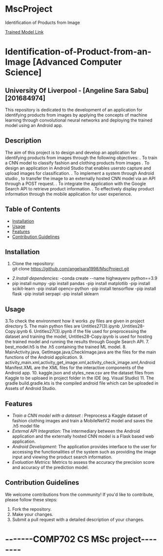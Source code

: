 # MscProject
Identification of Products from Image

[Trained Model Link](https://drive.google.com/file/d/10M6RDzUpR6AKpLp8Er6JmnJlzgg8Y5-W/view?usp=drive_link)

# Identification-of-Product-from-an-Image [Advanced Computer Science]

## University Of Liverpool - [Angeline Sara Sabu] [201684974] 
This repository is dedicated to the development of an application for identifying products from images by applying the concepts of machine learning through convolutional neural networks and deploying the trained model using an Android app. 


## Description
The aim of this project is to design and develop an application for identifying products from images through the following objectives:
*.* To train a CNN model to classify fashion and clothing products from images
*.* To design an application in Android Studio that enables usersto capture and upload images for classification.
*.* To implement a system through Android studio , to transfer the image to an externally hosted CNN model via an API through a POST request.
*.* To integrate the application with the Google Search API to retrieve product information.
*.* To effectively display product information through the mobile application for user experience.

## Table of Contents
- [Installation](#installation)
- [Usage](#usage)
- [Features](#features)
- [Contribution Guidelines](#contribution-guidelines)

## Installation
1. Clone the repository:  
git clone https://github.com/angelsara1998/MscProject.git


- *2.Install dependencies:*
-conda create --name highwayenv python==3.9  
- pip install numpy
-pip install pandas
-pip install matplotlib
-pip install scikit-learn
-pip install opencv-python 
-pip install tensorflow
-pip install flask
-pip install serpapi
-pip install sklearn



## Usage
3.To check the environment how it works .py files are given in project directory
5. The main python files are Untitles27(3).ipynb ,Untitles28-Copy.ipynb
6. Untitles27(3).ipynb if the file used for preprocessing the dataset and training the model, Untitles28-Copy.ipynb is used for hosting the trained model and running the results through Google Search API.
7. best_model.h5 is the .h5 containing the trained ML model.
8. MainActivity.java, GetImage.java,CheckImage.java are the files for the main functions of the Android application.
9. activity_main.xml,activity_get_image.xml,activity_check_image.xml,AndroidManifest.XML are the XML files for the interactive components of the Android app.
10. kaggle.json and styles_new.csv are the dataset files from Kaggle to be uploaed in project folder in the IDE (eg. Visual Studio)
11. The gradle build.gradle.kts is the compiled android file which can be uploaded in Assets of Android Studio.


## Features
- *Train a CNN model with a dataset  :* Preprocess a Kaggle dataset of fashion clothing images and train a MobileNetV2 model and saves the .h5 model file
- *External API Integration:* The intermediary between the Android application and the externally hosted CNN model is a Flask based web application.
- *Android Development:* The application provides interface to the user for accessing the functionalities of the system such as providing the image input and viewing the product search information.
- *Evaluation Metrics:* Metrics to assess the accuracy the precision score and accuracy of the prediction model.

## Contribution Guidelines
We welcome contributions from the community! If you'd like to contribute, please follow these steps:
1. Fork the repository.
2. Make your changes.
3. Submit a pull request with a detailed description of your changes.



# -------COMP702 CS MSc project--------
